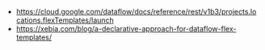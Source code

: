 - https://cloud.google.com/dataflow/docs/reference/rest/v1b3/projects.locations.flexTemplates/launch
- https://xebia.com/blog/a-declarative-approach-for-dataflow-flex-templates/
